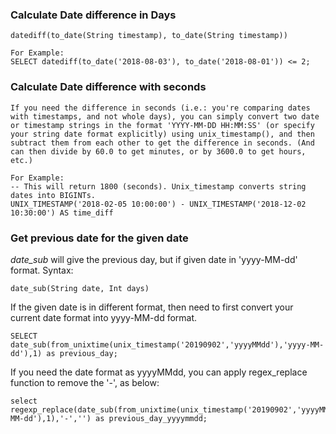 ### Calculate Date difference in Days
```
datediff(to_date(String timestamp), to_date(String timestamp))

For Example:
SELECT datediff(to_date('2018-08-03'), to_date('2018-08-01')) <= 2;
```

### Calculate Date difference with seconds
```
If you need the difference in seconds (i.e.: you're comparing dates with timestamps, and not whole days), you can simply convert two date or timestamp strings in the format 'YYYY-MM-DD HH:MM:SS' (or specify your string date format explicitly) using unix_timestamp(), and then subtract them from each other to get the difference in seconds. (And can then divide by 60.0 to get minutes, or by 3600.0 to get hours, etc.)

For Example:
-- This will return 1800 (seconds). Unix_timestamp converts string dates into BIGINTs. 
UNIX_TIMESTAMP('2018-02-05 10:00:00') - UNIX_TIMESTAMP('2018-12-02 10:30:00') AS time_diff 
```
### Get previous date for the given date
*date_sub* will give the previous day, but if given date in 'yyyy-MM-dd' format.
Syntax:
```
date_sub(String date, Int days)
```

If the given date is in different format, then need to first convert your current date format into yyyy-MM-dd format.
```
SELECT date_sub(from_unixtime(unix_timestamp('20190902','yyyyMMdd'),'yyyy-MM-dd'),1) as previous_day;
```

If you need the date format as yyyyMMdd, you can apply regex_replace function to remove the '-', as below:
```
select regexp_replace(date_sub(from_unixtime(unix_timestamp('20190902','yyyyMMdd'),'yyyy-MM-dd'),1),'-','') as previous_day_yyyymmdd;
```
